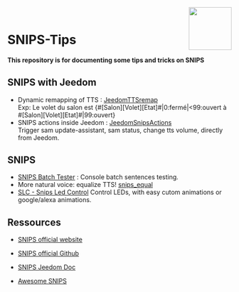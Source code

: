 

<img align="right" src="https://avatars0.githubusercontent.com/u/2564618?s=200&amp;v=4" width=96></br>
# SNIPS-Tips

#### This repository is for documenting some tips and tricks on SNIPS


## SNIPS with Jeedom
- Dynamic remapping of TTS : [JeedomTTSremap](JeedomTTSremap "JeedomTTSremap")</br>
Exp: Le volet du salon est {#[Salon][Volet][Etat]#|0:fermé|<99:ouvert à #[Salon][Volet][Etat]#|99:ouvert}
- SNIPS actions inside Jeedom : [JeedomSnipsActions](https://github.com/KiboOst/SNIPS-Tips/tree/master/JeedomSnipsActions)</br>
Trigger sam update-assistant, sam status, change tts volume, directly from Jeedom.

## SNIPS
- [SNIPS Batch Tester](https://github.com/KiboOst/SNIPS-Tips/tree/master/pySnipsBatch) : Console batch sentences testing.
- More natural voice: equalize TTS! [snips_equal](https://github.com/KiboOst/SNIPS-Tips/tree/master/snips_equal)
- [SLC - Snips Led Control](https://github.com/Psychokiller1888/snipsLedControl) Control LEDs, with easy cutom animations or google/alexa animations. 


## Ressources

- [SNIPS official website](https://snips.ai/)
- [SNIPS official Github](https://github.com/snipsco)
- [SNIPS Jeedom Doc](https://snips.gitbook.io/documentation/home-automation-platforms/jeedom-fr)

- [Awesome SNIPS](https://github.com/snipsco/awesome-snips)
